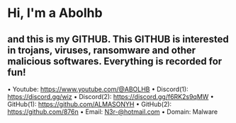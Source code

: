 # Hi, I'm a Abolhb
and this is my GITHUB.
This GITHUB is interested in trojans, viruses,
ransomware and other malicious softwares. Everything is recorded for fun!
------------------------------------------------
• Youtube: https://www.youtube.com/@ABOLHB
• Discord(1): https://discord.gg/wiz
• Discord(2): https://discord.gg/f6RK2s9qMW
• GitHub(1): https://github.com/ALMASONYH
• GitHub(2): https://github.com/876n
• Email: N3r-@hotmail.com
• Domain: Malware

